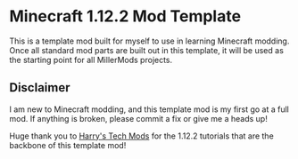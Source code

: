 # Minecraft 1.12.2 Mod Template
This is a template mod built for myself to use in learning Minecraft modding. Once all standard mod parts are built out in this template, it will be used as the starting point for all MillerMods projects.
## Disclaimer
I am new to Minecraft modding, and this template mod is my first go at a full mod. If anything is broken, please commit a fix or give me a heads up!

Huge thank you to [Harry's Tech Mods](https://www.youtube.com/channel/UCUAawSqNFBEj-bxguJyJL9g) for the 1.12.2 tutorials that are the backbone of this template mod!
